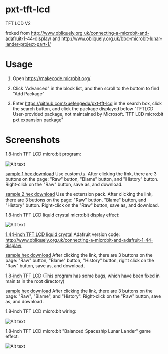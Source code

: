 # pxt-tft-lcd
TFT LCD V2

froked from http://www.obliquely.org.uk/connecting-a-microbit-and-adafruit-1-44-display/
and http://www.obliquely.org.uk/bbc-microbit-lunar-lander-project-part-1/

# Usage

1. Open https://makecode.microbit.org/

2. Click "Advanced" in the block list, and then scroll to the bottom to find "Add Package"

3. Enter https://github.com/xuefengedu/pxt-tft-lcd in the search box, click the search button, and click the package displayed below "TFTLCD User-provided package, not maintained by Microsoft. TFT LCD micro:bit pxt expansion package"

# Screenshots

1.8-inch TFT LCD micro:bit program:

![Alt ​​text](tft_lcd_code.PNG?raw=true "1.8 TFT LCD code picture")

[sample 1 hex download](microbit-tft-lcd.hex) Use custom.ts. After clicking the link, there are 3 buttons on the page: "Raw" button, "Blame" button, and "History" button. Right-click on the "Raw" button, save as, and download.

[sample 2 hex download](microbit-microbit-tft-lcd2.hex) Use the extension pack. After clicking the link, there are 3 buttons on the page: "Raw" button, "Blame" button, and "History" button. Right-click on the "Raw" button, save as, and download.

1.8-inch TFT LCD liquid crystal micro:bit display effect:

![Alt ​​text](tft_lcd_show.jpg?raw=true "1.8 TFT LCD show picture")

[1.44-inch TFT LCD liquid crystal](1.44_TFT_LCD/) Adafruit version code: http://www.obliquely.org.uk/connecting-a-microbit-and-adafruit-1-44-display/

[sample hex download](1.44_TFT_LCD/microbit-tft-lcd-02.hex) After clicking the link, there are 3 buttons on the page: "Raw" button, "Blame" button, "History" button, right click on the "Raw" button, save as, and download.

[1.8-inch TFT LCD](1.8_TFT_LCD/) (This program has some bugs, which have been fixed in main.ts in the root directory)

[sample hex download](1.8_TFT_LCD/microbit-microbit-tft-lcd-nice.hex) After clicking the link, there are 3 buttons on the page: "Raw", "Blame", and "History". Right-click on the "Raw" button, save as, and download.

1.8-inch TFT LCD micro:bit wiring:

![Alt ​​text](1.jpg?raw=true "1.8 TFT LCD test picture")

1.8-inch TFT LCD micro:bit "Balanced Spaceship Lunar Lander" game effect:

![Alt text](2.jpg?raw=true "1.8 TFT LCD test picture")
